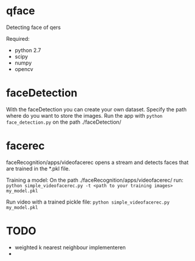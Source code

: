 # qface
Detecting face of qers

Required:
* python 2.7
* scipy
* numpy
* opencv

# faceDetection

With the faceDetection you can create your own dataset. Specify the path where do you want to store the images.
Run the app with `python face_detection.py` on the path ./faceDetection/

# facerec

faceRecognition/apps/videofacerec opens a stream and detects faces that are trained in the *.pkl file.

Training a model:
On the path ./faceRecognition/apps/videofacerec/ run:
`python simple_videofacerec.py -t <path to your training images> my_model.pkl`

Run video with a trained pickle file:
`python simple_videofacerec.py my_model.pkl`

# TODO

* weighted k nearest neighbour implementeren
*